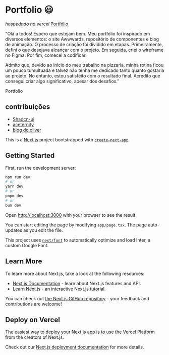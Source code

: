 # Portfolio :smiley:
_hospedado na vercel_ [Portfólio](portfolio-jheanantunes-projects.vercel.app)

"Olá a todos! Espero que estejam bem. Meu portfólio foi inspirado em diversos elementos: o site Awwwards, repositório de componentes e blog de animação. O processo de criação foi dividido em etapas. Primeiramente, defini o que desejava alcançar com o projeto. Em seguida, criei o wireframe no Figma. Por fim, comecei a codificar.

Admito que, devido ao início do meu trabalho na pizzaria, minha rotina ficou um pouco tumultuada e talvez não tenha me dedicado tanto quanto gostaria ao projeto. No entanto, estou satisfeito com o resultado final. Acredito que consegui criar algo significativo, apesar dos desafios."

Portfolio
## contribuições
- [Shadcn-ui](https://ui.shadcn.com/)
- [aceternity](https://ui.aceternity.com/)
- [blog do oliver](https://blog.olivierlarose.com/)

This is a [Next.js](https://nextjs.org/) project bootstrapped with [`create-next-app`](https://github.com/vercel/next.js/tree/canary/packages/create-next-app).

## Getting Started

First, run the development server:

```bash
npm run dev
# or
yarn dev
# or
pnpm dev
# or
bun dev
```

Open [http://localhost:3000](http://localhost:3000) with your browser to see the result.

You can start editing the page by modifying `app/page.tsx`. The page auto-updates as you edit the file.

This project uses [`next/font`](https://nextjs.org/docs/basic-features/font-optimization) to automatically optimize and load Inter, a custom Google Font.

## Learn More

To learn more about Next.js, take a look at the following resources:

- [Next.js Documentation](https://nextjs.org/docs) - learn about Next.js features and API.
- [Learn Next.js](https://nextjs.org/learn) - an interactive Next.js tutorial.

You can check out [the Next.js GitHub repository](https://github.com/vercel/next.js/) - your feedback and contributions are welcome!

## Deploy on Vercel

The easiest way to deploy your Next.js app is to use the [Vercel Platform](https://vercel.com/new?utm_medium=default-template&filter=next.js&utm_source=create-next-app&utm_campaign=create-next-app-readme) from the creators of Next.js.

Check out our [Next.js deployment documentation](https://nextjs.org/docs/deployment) for more details.

